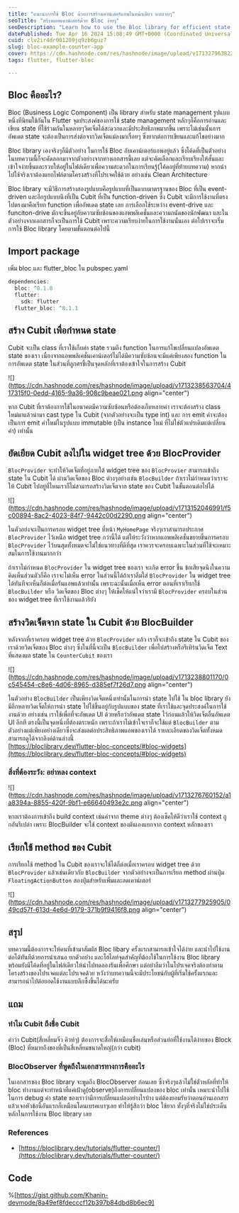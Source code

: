 ```yaml
---
title: "แนะนำการใช้ Bloc ด้วยการสร้างเคาน์เตอร์แอพในหน้าเดียว แบบจบๆ"
seoTitle: "สร้างแอพเคาน์เตอร์ด้วย Bloc ง่ายๆ"
seoDescription: "Learn how to use the Bloc library for efficient state management in Flutter through a simplified single-page counter app example"
datePublished: Tue Apr 16 2024 15:08:49 GMT+0000 (Coordinated Universal Time)
cuid: clv2ir4dr001209jq9zb6guz7
slug: bloc-example-counter-app
cover: https://cdn.hashnode.com/res/hashnode/image/upload/v1713279638229/e8503ac3-89a1-4c2e-b7e9-168691cb9695.webp
tags: flutter, flutter-bloc

---
```


## Bloc คืออะไร?

Bloc (Business Logic Component) เป็น library สำหรับ state management รูปแบบหนึ่งทีนิยมใช้กันใน Flutter จุดประสงค์ของการใช้ state management หลักๆก็คือการอ่านและเขียน state ที่ใช้ร่วมกันในหลายๆวิดเจ็ตได้สะดวกและมีประสิทธิภาพมากขึ้น เพราะไม่เช่นนั้นการอัพเดต state จะต้องเป็นการส่งต่อจากวิดเจ็ตแม่ลงมาเรื่อยๆ ซึ่งยากต่อการเขียนและแก้ไขอย่างมาก

Bloc library เองจริงๆก็มีตัวอย่าง ในการใช้ Bloc กับเคาน์เตอร์แอพอยู่แล้ว ซึ่งโค้ดที่เป็นตัวอย่างในบทความนี้ก็จะคัดลอกมาจากตัวอย่างจากทางเอกสารนี้เลย แต่จะคัดเลือกและเรียบเรียงให้สั้นและเข้าใจง่ายขึ้นและรวบให้อยู่ในไฟล์เดียวเพื่อความสะดวกในการเรียนรู้(โค้ดอยู่ที่ท้ายบทความ) หากนำไปใช้จริงเราต้องแยกไฟล์ตามโครงสร้างที่โปรเจคใช้ด้วย อย่างเช่น Clean Architecture

Bloc library จะมีวิธีการสร้างสองรูปแบบคือรูปแบบที่เป็นแบบมาตรฐานของ Bloc ที่เป็น event-driven และอีกรูปแบบนึงที่เป็น Cubit ที่เป็น function-driven ซึ่ง Cubit จะมีการใช้งานที่ตรงไปตรงมาคือเรียก function เพื่ออัพเดต state เลย การเลือกใช้ระหว่าง event-drive และ funciton-drive มักจะขึ้นอยู่กับความซับซ้อนของแอพพลิเคชั่นและความถนัดของนักพัฒนา และในตัวอย่างจากเอกสารก็จะเป็นการใช้ Cubit เพราะความเรียบง่ายในการใช้งานนั่นเอง ต่อไปเราจะเริ่มการใช้ Bloc library โดยตามขั้นตอนต่อไปนี้

## Import package

เพิ่ม bloc และ flutter\_bloc ใน pubspec.yaml

```dart
dependencies:
  bloc: ^8.1.0
  flutter:
    sdk: flutter
  flutter_bloc: ^8.1.1
```

## สร้าง Cubit เพื่อกำหนด state

Cubit จะเป็น class ที่เราใช้เก็บค่า state รวมถึง function ในการแก้ไขเปลี่ยนแปลงอัพเดต state ของเรา เนื่องจากแอพพลิเคชั่นเคาน์เตอร์ไม่ได้มีความซับซ้อนจะมีแค่เพียงสอง function ในการอัพเดต state ในส่วนที่ลูกศรชี้เป็นจุดหลักที่เราต้องเข้าใจในการสร้าง Cubit

![](https://cdn.hashnode.com/res/hashnode/image/upload/v1713238563704/417315f0-0edd-4165-9a36-908c9beae021.png align="center")

หาก Cubit ที่เราต้องการใช้ในอนาคตมีความซับซ้อนหรือต้องเก็บหลายค่า เราจะต้องสร้าง class ใหม่มาแล้วนำมา cast type ใน Cubit (จากตัวอย่างจะเป็น type int) และ การ emit ค่าจะต้องเป็นการ emit ค่าใหม่ในรูปแบบ immutable (เป็น instance ใหม่ ที่ไม่ใช่ตัวแปรเดิมแต่เปลี่ยนค่า) เท่านั้น

## ยัดเยียด Cubit ลงไปใน widget tree ด้วย BlocProvider

`BlocProvider` จะทำให้วิดเจ็ตที่อยู่ภายใต้ widget tree ของ `BlocProvier` สามารถเข้าถึง state ใน Cubit ได้ ผ่านวิดเจ็ตของ Bloc ต่างๆอย่างเช่น `BlocBuilder` ถ้าเราไม่กำหนดว่าเราจะให้ Cubit ไปอยู่ที่ไหนเราก็ไม่สามารถสร้างวิดเจ็ตจาก state ของ Cubit ในขั้นตอนต่อไปได้

![](https://cdn.hashnode.com/res/hashnode/image/upload/v1713152046991/f5c00894-8ac2-4023-84f7-9442c00d2290.png align="center")

ในตัวอย่งจะเป็นการครอบ widget tree ที่หน้า `MyHomePage` จริงๆเราสามารถประกาศ `BlocProvider` ไว้เหนือ widget tree กว่านี้ได้ แต่ให้ระวังว่าหากแอพพลิเคชั่นขยายขึ้นการครอบ `BlocProvider` ไว้บนสุดทั้งหมดจะไม่ใช่แนวทางที่ดีที่สุด เราควรจะครอบเฉพาะในส่วนที่ใช้จะเหมาะสมในการใช้งานมากกว่า

ถ้าเราไม่กำหนด `BlocProvider` ใน widget tree ของเรา จะเกิด error ขึ้น ข้อเสียจุดนึงในความคิดเห็นส่วนตัวก็คือ เราจะไม่เห็น error ในส่วนนี้ได้ถ้าเราลืมใส่ `BlocProvider` ใน widget tree ได้ทันทีจะเห็นก็ต่อเมื่อรันแอพแล้วเท่านั้น เพราะฉะนั้นเมื่อเห็น error ตอนที่เราเรียกใช้ `BlocBuilder` หรือ วิดเจ็ตของ Bloc ต่างๆ ให้เช็คให้แน่ใจว่าเรามี `BlocProvider` ครอบในส่วนของ widget tree ที่เราใช้งานแล้วรึยัง

## สร้างวิดเจ็ตจาก state ใน Cubit ด้วย BlocBuilder

หลังจากที่เราครอบ widget tree ด้วย `BlocProvider` แล้ว เราก็จะเข้าถึง state ใน Cubit ของเราด้วยวิดเจ็ตของ Bloc ต่างๆ ซึ่งในที่นี้จะเป็น `BlocBuilder` เพื่อไปสร้างหรือรีเทิร์นวิดเจ็ต Text ที่แสดงผล state ใน `CounterCubit` ของเรา

![](https://cdn.hashnode.com/res/hashnode/image/upload/v1713238801170/0c545454-c8e6-4d06-8965-d385ef7f26d7.png align="center")

ในตัวอย่าง `BlocBuilder` เป็นเพียงวิดเจ็ตหนึ่งเท่านั้นในการนำ state ไปใช้ ใน bloc library ยังมีอีกหลายวิดเจ็ตให้การนำ state ไปใช้ขึ้นอยู่กับรูปแบบของ state ที่เราใช้และจุดประสงค์ในการใช้งานด้วย อย่างเช่น เราใช้เพื่อที่จะอัพเดต UI ด้วยหรือว่าอัพเดต state ไว้ก่อนแล้วให้วิดเจ็ตอื่นอัพเดต UI อีกที ตรงนี้เป็นจุดหนึ่งที่ต้องตระหนัก เพราะถ้าเราไม่เข้าใจเราก็จะใช้แต่ `BlocBuilder` ตามตัวอย่างแต่เพียงอย่างเดียวซึ่งจะส่งผลต่อประสิทธิภาพแอพของเราได้ รายละเอียดของวิดเจ็ตทั้งหมดสามารถดูได้จากลิงค์ด้านล่างนี้  
[https://bloclibrary.dev/flutter-bloc-concepts/#bloc-widgets](https://bloclibrary.dev/flutter-bloc-concepts/#bloc-widgets)

### สิ่งที่ต้องระวัง: อย่าหลง context

![](https://cdn.hashnode.com/res/hashnode/image/upload/v1713276760152/a1a8394a-8855-420f-9bf1-e66640493e2c.png align="center")

หากเราต้องการเข้าถึง build context เช่นค่าจาก theme ต่างๆ ต้องเช็คให้ดีว่าเราใช้ context ถูกอันรึเปล่า เพราะ BlocBuilder จะใช้ context ของมันเองแยกจาก context หลักของเรา

## เรียกใช้ method ของ Cubit

การเรียกใช้ method ใน Cubit ของเราจะใช้ได้ก็ต่อเมื่อเราครอบ widget tree ด้วย `BlocProvider` แล้วเช่นเดียวกับ `BlocBuilder` จากตัวอย่างจะเป็นการเรียก method ผ่านปุ่ม `FloatingActionButton` สองปุ่มสำหรับเพิ่มและลดเคาน์เตอร์

![](https://cdn.hashnode.com/res/hashnode/image/upload/v1713277925905/049cd57f-613d-4e6d-9179-371b9f9416f8.png align="center")

## สรุป

บทความนี้ต้องการจะให้คนที่เข้ามาสัมผัส Bloc libary ครั้งแรกสามารถเข้าใจได้ง่าย และนำไปใช้งานต่อได้ทันทีด้วยการนำเสนอ ยกตัวอย่าง และไฮไลท์จุดสำคัญที่ต้องใช้ในการใช้งาน Bloc library พร้อมยังมีโค้ดที่อยู่ในไฟล์เดียวให้นำไปทดลองรันเพื่อศึกษา แต่อย่าลืมว่าในโปรเจคจริงต้องทำตามโครงสร้างของโปรเจคแต่ละโปรเจคด้วย หวังว่าบทความนี้จะมีประโยชน์กับผู้ที่เริ่มใช้ครั้งแรกและสามารถนำไปต่อยอดใช้งานแบบลึกซึ้งขึ้นได้นะครับ

## แถม

### ทำไม Cubit ถึงชื่อ Cubit

คำว่า Cubit(สี่เหลี่ยมจิ๋ว คิวท์ๆ) ต้องการจะสื่อให้เหมือนชื่อเล่นหรือส่วนย่อที่ใช้งานได้ง่ายของ Block (Bloc) ที่หมายถึงของที่เป็นสี่เหลี่ยมขนาดใหญ่(กว่า cubit)

### BlocObserver ที่พูดถึงในเอกสารทางการคืออะไร

ในเอกสารของ Bloc library จะพูดถึง BlocObserver ก่อนเลย ซึ่งจริงๆแล้วไม่ใช่ตัวหลักที่ทำให้ bloc ทำงานแต่จะทำหน้าที่แค่เฝ้าดู(observe)ถึงการเปลี่ยนแปลงของ bloc เท่านั้น เหมาะนำไปใช้ในการ debug ค่า state ของเราว่ามีการเปลี่ยนแปลงอย่างไรบ้าง แต่ต้องยอมรับว่าตอนอ่านเอกสารแล้วเจอหัวข้อนี้อันแรกก็เหมือนโดนเบรคเบาๆเลย ทำให้รู้สึกว่า bloc ใช้ยาก ทั้งๆที่จริงไม่ใช่ประเด็นหลักในการใช้งาน Bloc library เลย

### References

* [https://bloclibrary.dev/tutorials/flutter-counter/](https://bloclibrary.dev/tutorials/flutter-counter/)
    

## Code

%[https://gist.github.com/Khanin-devmode/8a49ef8fdecccf12b397b84dbd8b6ec9]